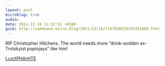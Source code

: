 ```yaml
---
layout: post
microblog: true
audio: 
date: 2011-12-16 11:52:51 +0100
guid: http://samdeane.micro.blog/2011/12/16/t147630258156351488.html
---
```

RIP Christopher Hitchens. The world needs more “drink-sodden ex-Trotskyist popinjays” like him!

[t.co/tPHArHTE](http://t.co/tPHArHTE)
